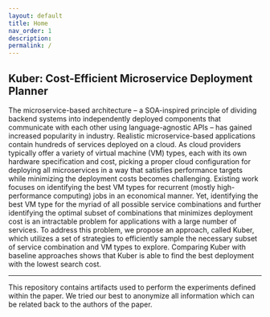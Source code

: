 ```yaml
---
layout: default
title: Home
nav_order: 1
description: 
permalink: /
---
```


## Kuber: Cost-Efficient Microservice Deployment Planner

The microservice-based architecture – a SOA-inspired principle of dividing backend systems into independently deployed components that communicate with each other using language-agnostic APIs – has gained increased popularity in industry. Realistic microservice-based applications contain hundreds of services deployed on a cloud. As cloud providers typically offer a variety of virtual machine (VM) types, each with its own hardware specification and cost, picking a proper cloud configuration for deploying all microservices in a way that satisfies performance targets while minimizing the deployment costs becomes challenging.
Existing work focuses on identifying the best VM types for recurrent (mostly high-performance computing) jobs in an economical manner. Yet, identifying the best VM type for the myriad
of all possible service combinations and further identifying the optimal subset of combinations that minimizes deployment cost is an intractable problem for applications with a large number of
services. To address this problem, we propose an approach, called Kuber, which utilizes a set of strategies to efficiently sample the necessary subset of service combination and VM types to explore.
Comparing Kuber with baseline approaches shows that Kuber is able to find the best deployment with the lowest search cost.

---

This repository contains artifacts used to perform the experiments defined within the paper. We tried our best to anonymize all information which can be related back to the authors of the paper.
